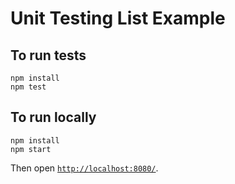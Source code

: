 # Unit Testing List Example

## To run tests

```
npm install
npm test
```

## To run locally

```
npm install
npm start
```

Then open [`http://localhost:8080/`](http://localhost:8080/).
